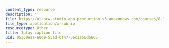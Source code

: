 ```yaml
---
content_type: resource
description: ''
file: https://ol-ocw-studio-app-production.s3.amazonaws.com/courses/8-334-statistical-mechanics-ii-statistical-physics-of-fields-spring-2014/05360eaa60d955adbf475ec1ab0d5665_2MaQKFHqYBw.vtt
file_type: application/x-subrip
resourcetype: Other
title: 3play caption file
uid: 05360eaa-60d9-55ad-bf47-5ec1ab0d5665
---
```

